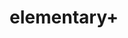 ---
published: true
layout: app
category: art
created: 2015-01-21
updated: 2015-03-21

title: elementary+
title_obvious: false
generic: Icon set
description: A collection of several third party icons and scripts for panel indicators as an addition to the default icon theme.
license: TBD

authors: 
  - name: Manuel Kehl
    url: https://github.com/mank319
  - name: 'Stefan Ric "cybre"'
    url: https://github.com/cybre

links:
  - type: GitHub
    url: mank319/elementaryPlus
  - type: Google+
    name: Google+ (personal)
    url: +ManuelKehl319/posts
  - type: Readme
    url: 'https://github.com/mank319/elementaryPlus/blob/master/README.md'
  - type: Authors
    url: 'https://github.com/mank319/elementaryPlus/blob/master/CREDITS.md'
    
installation:
  - system: elementary OS
    info: 
    - version: 0.3
      repository: 'ppa:justsomedood/justsomeelementary'
      package: elementary-plus-icons 
      type: unstable
  - system: Ubuntu
    info: 
    - version: 14.04
      repository: 'ppa:justsomedood/justsomeelementary'
      package: elementary-plus-icons 
      type: unstable
      
tags: 
  - Icons
  - Luna
  - Freya
---
